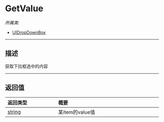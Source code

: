# GetValue

*所属类*:
* [UIDropDownBox](/Api/Classes/Scene/UIDropDownBox.md)
------------------------------------------------------------------------------------------
## 描述

获取下拉框选中的内容


------------------------------------------------------------------------------------------
## 返回值

|<div style="width:150px">返回类型</div>|<div style="width:520px">概要</div>|
|:---|:---|
|[string](/Api/DataType/String.md)|某item的value值|
